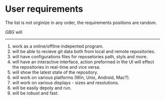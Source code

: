 # User requirements
The list is not orginize in any order, the requirements positions are random.


*GBG* will 
___
  1.  work as a online/offline indepented program.
  2.  will be able to recieve git data both from local and remote repositories.
  3. will have configurations files for reposetories path, styls and more.
  4. will have an interactive interface, action preformed in the UI will effect the repositories in real-time and vice versa.
  5. will show the latest state of the repository.  
  6. will work on various platforms (Win, Unix, Android, Mac?).
  7. will work on various displays - sizes and resolutions.
  8. will be easily depoly and run.
  9. will be _robust_ and fast.
